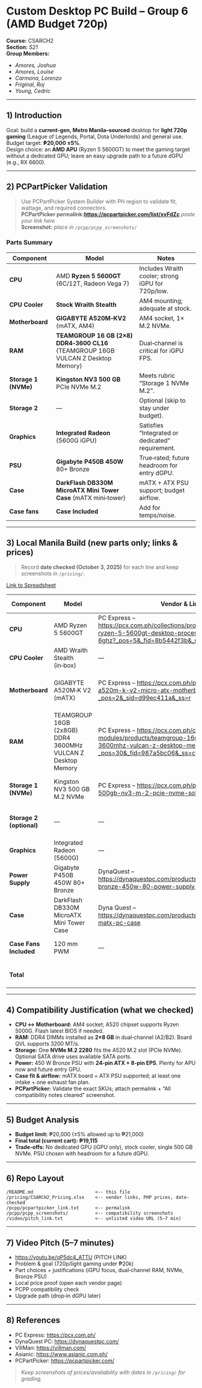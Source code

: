 # Custom Desktop PC Build – Group 6 (AMD Budget 720p)

**Course:** CSARCH2  
**Section:** _S21_  
**Group Members:**  
- _Amores, Joshua_  
- _Amores, Louise_  
- _Carmona, Lorenzo_  
- _Friginal, Roj_  
- _Young, Cedric_  

---

## 1) Introduction

Goal: build a **current‑gen, Metro Manila–sourced** desktop for **light 720p gaming** (League of Legends, Portal, Dota Underlords) and general use.  
Budget target: **₱20,000 ±5%**.  
Design choice: an **AMD APU** (Ryzen 5 5600GT) to meet the gaming target without a dedicated GPU; leave an easy upgrade path to a future dGPU (e.g., RX 6600).

---

## 2) PCPartPicker Validation

> Use PCPartPicker System Builder with PH region to validate fit, wattage, and required connectors.  
**PCPartPicker permalink:https://pcpartpicker.com/list/xvFdZc** _paste your link here_  
**Screenshot:** _place in `/pcpp/pcpp_screenshots/`_

### Parts Summary
| Component | Model | Notes |
|---|---|---|
| **CPU** | AMD **Ryzen 5 5600GT** (6C/12T, Radeon Vega 7) | Includes Wraith cooler; strong iGPU for 720p/low. |
| **CPU Cooler** | **Stock Wraith Stealth** | AM4 mounting; adequate at stock. |
| **Motherboard** | **GIGABYTE A520M‑KV2** (mATX, AM4) | AM4 socket, 1× M.2 NVMe. |
| **RAM** | **TEAMGROUP 16 GB (2×8) DDR4‑3600 CL16** (TEAMGROUP 16GB VULCAN Z Desktop Memory) | Dual‑channel is critical for iGPU FPS. |
| **Storage 1 (NVMe)** | **Kingston NV3 500 GB** PCIe NVMe M.2 | Meets rubric “Storage 1 NVMe M.2”. |
| **Storage 2** | — | Optional (skip to stay under budget). |
| **Graphics** | **Integrated Radeon** (5600G iGPU) | Satisfies “Integrated or dedicated” requirement. |
| **PSU** | **Gigabyte P450B 450W** 80+ Bronze | True‑rated; future headroom for entry dGPU. |
| **Case** | **DarkFlash DB330M MicroATX Mini Tower Case** (mATX mini‑tower) | mATX + ATX PSU support; budget airflow. |
| **Case fans** | **Case Included** | Add for temps/noise. |

---

## 3) Local Manila Build (new parts only; links & prices)

> Record **date checked (October 3, 2025)** for each line and keep screenshots in `/pricing/`.

[Link to Spreadsheet](https://docs.google.com/spreadsheets/d/1NElgdf8un2gQuxJTkAW_fvciuKMDOF-cPFAEcsoqLjU/edit?usp=sharing)

| Component | Model | Vendor & Link | Price (Php) | Compatibility Notes |
|---|---|---|---:|---|
| **CPU** | AMD Ryzen 5 5600GT | PC Express – https://pcx.com.ph/collections/processors/products/amd-ryzen-5-5600gt-desktop-processor-3-6-up-to-4-6ghz?_pos=5&_fid=8b5442f3b&_ss=c | 7,500 | AM4; includes stock cooler; iGPU used. |
| **CPU Cooler** | AMD Wraith Stealth (in‑box) | — | 0 | AM4 mounting; no extra cost. |
| **Motherboard** | GIGABYTE A520M‑K V2 (mATX) | PC Express – https://pcx.com.ph/products/gigabyte-a520m-k-v2-micro-atx-motherboard?_pos=2&_sid=d99ec411a&_ss=r | 3,050 | AM4 socket; NVMe M.2 slot; BIOS supports 5600G. |
| **RAM** | TEAMGROUP 16GB (2x8GB) DDR4 3600MHz VULCAN Z Desktop Memory | PC Express – https://pcx.com.ph/collections/memory-modules/products/teamgroup-16gb-2x8gb-ddr4-3600mhz-vulcan-z-desktop-memory-gray?_pos=30&_fid=987a5bc06&_ss=c | 3,000 | Dual‑channel DDR4; boosts iGPU bandwidth. |
| **Storage 1 (NVMe)** | Kingston NV3 500 GB M.2 NVMe | PC Express – https://pcx.com.ph/products/kingston-500gb-nv3-m-2-pcie-nvme-solid-state-drive | 2,250 | NVMe M.2 2280 in motherboard slot. |
| **Storage 2 (optional)** | — | — | 0 | Add SATA SSD/HDD later if needed. |
| **Graphics** | Integrated Radeon (5600G) | — | 0 | Meets rubric (integrated). |
| **Power Supply** | Gigabyte P450B 450W 80+ Bronze | DynaQuest – https://dynaquestpc.com/products/gigabyte-p450b-bronze-450w-80-power-supply-gp-p450b | 2,165 | 24‑pin ATX + 8‑pin EPS present. |
| **Case** | DarkFlash DB330M MicroATX Mini Tower Case | Dyna Quest – https://dynaquestpc.com/products/darkflash-db330m-matx-pc-case | 1590 | Fits mATX board & ATX PSU; includes fan. |
| **Case Fans Included** | 120 mm PWM | — | 0 | Add 1–2 if airflow needed. |
|  |  |  |  |  |
| **Total** |  |  | **₱19,115** | ✅ within ₱20,000 ±5% |



---

## 4) Compatibility Justification (what we checked)

- **CPU ↔ Motherboard:** AM4 socket; A520 chipset supports Ryzen 5000G. Flash latest BIOS if needed.  
- **RAM:** DDR4 DIMMs installed as **2×8 GB** in dual‑channel (A2/B2). Board QVL supports 3200 MT/s.  
- **Storage:** One **NVMe M.2 2280** fits the A520 M.2 slot (PCIe NVMe). Optional SATA drive uses available SATA ports.  
- **Power:** 450 W Bronze PSU with **24‑pin ATX + 8‑pin EPS**. Plenty for APU now and future entry GPU.  
- **Case fit & airflow:** mATX board + ATX PSU supported; at least one intake + one exhaust fan plan.  
- **PCPartPicker:** Validate the exact SKUs; attach permalink + “All compatibility notes cleared” screenshot.

---

## 5) Budget Analysis

- **Budget limit:** ₱20,000 (±5% allowed up to ₱21,000)  
- **Final total (current cart):** **₱19,115**  
- **Trade‑offs:** No dedicated GPU (iGPU only), stock cooler, single 500 GB NVMe. PSU chosen with headroom for a future dGPU.

---

## 6) Repo Layout

```
/README.md                       <-- this file
/pricing/CSARCH2_Pricing.xlsx    <-- vendor links, PHP prices, date-checked
/pcpp/pcpartpicker_link.txt      <-- permalink
/pcpp/pcpp_screenshots/          <-- compatibility screenshots
/video/pitch_link.txt            <-- unlisted video URL (5–7 min)
```

---

## 7) Video Pitch (5–7 minutes)
- https://youtu.be/qP5dc4_ATTU (PITCH LINK)
- Problem & goal (720p/light gaming under ₱20k)  
- Part choices + justifications (iGPU focus, dual‑channel RAM, NVMe, Bronze PSU)  
- Local price proof (open each vendor page)  
- PCPP compatibility check  
- Upgrade path (drop‑in dGPU later)

---

## 8) References

- PC Express: https://pcx.com.ph/  
- DynaQuest PC: https://dynaquestpc.com/  
- VillMan: https://villman.com/  
- Asianic: https://www.asianic.com.ph/  
- PCPartPicker: https://pcpartpicker.com/  

> _Keep screenshots of prices/availability with dates in `/pricing/` for grading._

